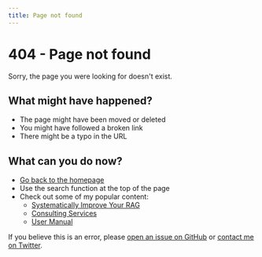 ```yaml
---
title: Page not found
---
```


# 404 - Page not found

Sorry, the page you were looking for doesn't exist.

## What might have happened?

- The page might have been moved or deleted
- You might have followed a broken link
- There might be a typo in the URL

## What can you do now?

- [Go back to the homepage](./index.md)
- Use the search function at the top of the page
- Check out some of my popular content:
  - [Systematically Improve Your RAG](./systematically-improve-your-rag.md)
  - [Consulting Services](./services.md)
  - [User Manual](./user_manual.md)

If you believe this is an error, please [open an issue on GitHub](https://github.com/jxnl/blog/issues/new) or [contact me on Twitter](https://twitter.com/jxnlco). 